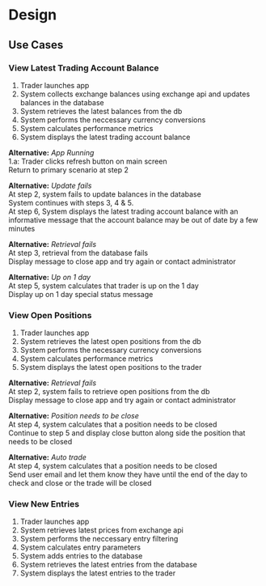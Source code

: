 # Design
## Use Cases
### View Latest Trading Account Balance

1. Trader launches app
2. System collects exchange balances using exchange api and updates balances in the database
3. System retrieves the latest balances from the db
4. System performs the neccessary currency conversions
5. System calculates performance metrics
6. System displays the latest trading account balance  

**Alternative:** *App Running*  
1.a: Trader clicks refresh button on main screen  
Return to primary scenario at step 2  

**Alternative:** *Update fails*  
At step 2, system fails to update balances in the database  
System continues with steps 3, 4 & 5.  
At step 6, System displays the latest trading account balance with an informative message that the account balance may be out of date by a few minutes  

**Alternative:** *Retrieval fails*  
At step 3, retrieval from the database fails  
Display message to close app and try again or contact administrator  

**Alternative:** *Up on 1 day*  
At step 5, system calculates that trader is up on the 1 day  
Display up on 1 day special status message  

### View Open Positions

1. Trader launches app
2. System retrieves the latest open positions from the db
3. System performs the necessary currency conversions
4. System calculates performance metrics
5. System displays the latest open positions to the trader  
  
**Alternative:** *Retrieval fails*  
At step 2, system fails to retrieve open positions from the db  
Display message to close app and try again or contact administrator  

**Alternative:** *Position needs to be close*  
At step 4, system calculates that a position needs to be closed  
Continue to step 5 and display close button along side the position that needs to be closed

**Alternative:** *Auto trade*  
At step 4, system calculates that a position needs to be closed  
Send user email and let them know they have until the end of the day to check and close or the trade will be closed  

### View New Entries  

1. Trader launches app
2. System retrieves latest prices from exchange api
3. System performs the neccessary entry filtering
4. System calculates entry parameters
5. System adds entries to the database
6. System retrieves the latest entries from the database
7. System displays the latest entries to the trader


